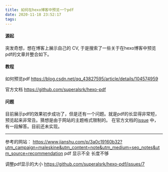 ```yaml
---
title: 如何在hexo博客中预览一个pdf
date: 2020-11-18 23:52:17
tags:
---
```

#### 源起
突发奇想，想在博客上展示自己的 CV, 于是搜索了一些关于在hexo博客中预览pdf的文章并整合如下。

#### 教程





如何预览pdf
https://blog.csdn.net/qq_43827595/article/details/104574959

官方文档
https://github.com/superalsrk/hexo-pdf


#### 问题

目前展示pdf的效果初步成功了，但是还有一个问题。就是pdf的长显得非常短，预览起来非常丑。猜想是由于网站的主题格式限制的。
在官方文档的[issue](https://github.com/superalsrk/hexo-pdf/issues/7) 中，有一段解答。目前还未实现。



-------
参考的网站：
https://www.jianshu.com/p/3a0c19160b32?utm_campaign=maleskine&utm_content=note&utm_medium=seo_notes&utm_source=recommendation
pdf 显示不全 长度不够

调整pdf显示的大小
https://github.com/superalsrk/hexo-pdf/issues/7